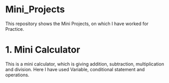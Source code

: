 # Mini_Projects
This repository shows the Mini Projects, on which I have worked for Practice. 

# 1. Mini Calculator
This is a mini calculator, which is giving addition, subtraction, multiplication and division. Here I have used Variable, conditional statement and operations.
